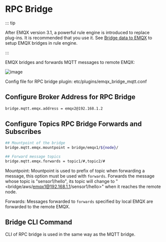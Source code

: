 # RPC Bridge

::: tip

After EMQX version 3.1, a powerful rule engine is introduced to replace plug-ins. It is recommended that you use it. See [Bridge data to EMQX](../rule/bridge_emqx.md) to setup EMQX bridges in rule engine.

:::

EMQX bridges and forwards MQTT messages to remote EMQX:

![image](./assets/bridge_rpc.png)

Config file for RPC bridge plugin: etc/plugins/emqx\_bridge\_mqtt.conf

## Configure Broker Address for RPC Bridge

```bash
bridge.mqtt.emqx.address = emqx2@192.168.1.2
```

## Configure Topics RPC Bridge Forwards and Subscribes

```bash
## Mountpoint of the bridge
bridge.mqtt.emqx.mountpoint = bridge/emqx1/${node}/

## Forward message topics
bridge.mqtt.emqx.forwards = topic1/#,topic2/#
```

Mountpoint: Mountpoint is used to prefix of topic when forwarding a
message, this option must be used with `forwards`. Forwards the message
whose topic is "sensor1/hello", its topic will change to
"<bridge/aws/emqx1@192.168.1.1/sensor1/hello>" when it reaches the
remote node.

Forwards: Messages forwarded to `forwards` specified by local EMQX are
forwarded to the remote EMQX.

## Bridge CLI Command

CLI of RPC bridge is used in the same way as the MQTT bridge.

